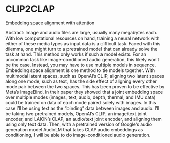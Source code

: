# CLIP2CLAP
Embedding space alignment with attention

Abstract: Image and audio files are large, usually many megabytes each. With low computational resources on hand, training a neural network with either of these media types as input data is a difficult task. Faced with this dilemma, one might turn to a pretrained model that can already solve the task at hand. This method only works if such a model exists. For an uncommon task like image-conditioned audio generation, this likely won’t be the case. Instead, you may have to use multiple models in sequence. Embedding space alignment is one method to tie models together. With multimodal latent spaces, such as OpenAI’s CLIP, aligning two latent spaces along one mode, such as text, has the side effect of aligning every other mode pair between the two spaces. This has been proven to be effective by Meta’s ImageBind. In their paper they showed that a joint embedding space over multiple modes (images, text, audio, depth, thermal, and IMU data) could be trained on data of each mode paired solely with images. In this case I’ll be using text as the “binding” data between images and audio. I’ll be taking two pretrained models, OpenAI’s CLIP, an image/text joint encoder, and LAION’s CLAP, an audio/text joint encoder, and aligning them using only text data. Then, with a pretrained version of Google’s audio generation model AudioLM that takes CLAP audio embeddings as conditioning, I will be able to do image-conditioned audio generation.  
